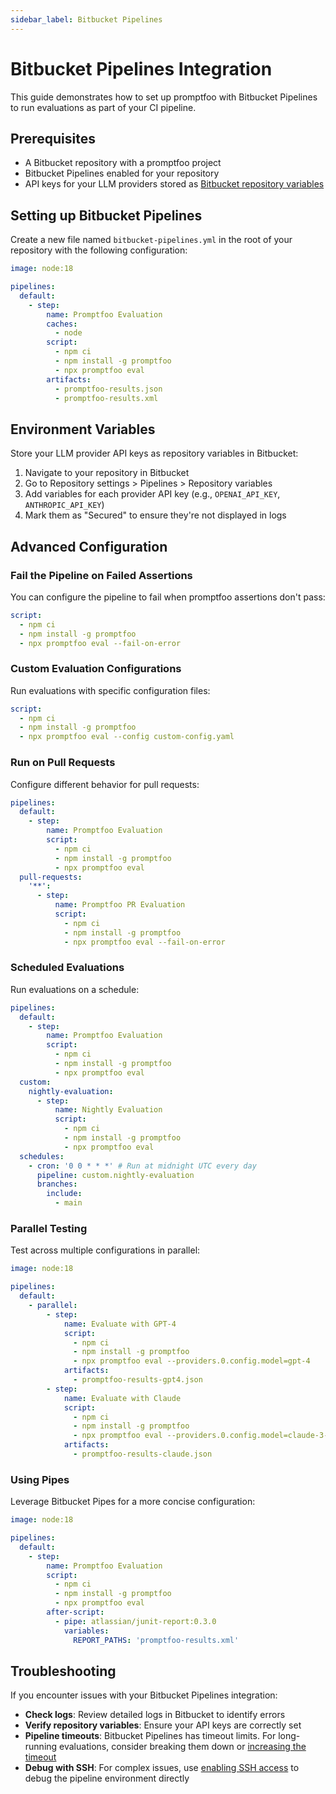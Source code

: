 ```yaml
---
sidebar_label: Bitbucket Pipelines
---
```


# Bitbucket Pipelines Integration

This guide demonstrates how to set up promptfoo with Bitbucket Pipelines to run evaluations as part of your CI pipeline.

## Prerequisites

- A Bitbucket repository with a promptfoo project
- Bitbucket Pipelines enabled for your repository
- API keys for your LLM providers stored as [Bitbucket repository variables](https://support.atlassian.com/bitbucket-cloud/docs/variables-and-secrets/)

## Setting up Bitbucket Pipelines

Create a new file named `bitbucket-pipelines.yml` in the root of your repository with the following configuration:

```yaml
image: node:18

pipelines:
  default:
    - step:
        name: Promptfoo Evaluation
        caches:
          - node
        script:
          - npm ci
          - npm install -g promptfoo
          - npx promptfoo eval
        artifacts:
          - promptfoo-results.json
          - promptfoo-results.xml
```

## Environment Variables

Store your LLM provider API keys as repository variables in Bitbucket:

1. Navigate to your repository in Bitbucket
2. Go to Repository settings > Pipelines > Repository variables
3. Add variables for each provider API key (e.g., `OPENAI_API_KEY`, `ANTHROPIC_API_KEY`)
4. Mark them as "Secured" to ensure they're not displayed in logs

## Advanced Configuration

### Fail the Pipeline on Failed Assertions

You can configure the pipeline to fail when promptfoo assertions don't pass:

```yaml
script:
  - npm ci
  - npm install -g promptfoo
  - npx promptfoo eval --fail-on-error
```

### Custom Evaluation Configurations

Run evaluations with specific configuration files:

```yaml
script:
  - npm ci
  - npm install -g promptfoo
  - npx promptfoo eval --config custom-config.yaml
```

### Run on Pull Requests

Configure different behavior for pull requests:

```yaml
pipelines:
  default:
    - step:
        name: Promptfoo Evaluation
        script:
          - npm ci
          - npm install -g promptfoo
          - npx promptfoo eval
  pull-requests:
    '**':
      - step:
          name: Promptfoo PR Evaluation
          script:
            - npm ci
            - npm install -g promptfoo
            - npx promptfoo eval --fail-on-error
```

### Scheduled Evaluations

Run evaluations on a schedule:

```yaml
pipelines:
  default:
    - step:
        name: Promptfoo Evaluation
        script:
          - npm ci
          - npm install -g promptfoo
          - npx promptfoo eval
  custom:
    nightly-evaluation:
      - step:
          name: Nightly Evaluation
          script:
            - npm ci
            - npm install -g promptfoo
            - npx promptfoo eval
  schedules:
    - cron: '0 0 * * *' # Run at midnight UTC every day
      pipeline: custom.nightly-evaluation
      branches:
        include:
          - main
```

### Parallel Testing

Test across multiple configurations in parallel:

```yaml
image: node:18

pipelines:
  default:
    - parallel:
        - step:
            name: Evaluate with GPT-4
            script:
              - npm ci
              - npm install -g promptfoo
              - npx promptfoo eval --providers.0.config.model=gpt-4
            artifacts:
              - promptfoo-results-gpt4.json
        - step:
            name: Evaluate with Claude
            script:
              - npm ci
              - npm install -g promptfoo
              - npx promptfoo eval --providers.0.config.model=claude-3-opus-20240229
            artifacts:
              - promptfoo-results-claude.json
```

### Using Pipes

Leverage Bitbucket Pipes for a more concise configuration:

```yaml
image: node:18

pipelines:
  default:
    - step:
        name: Promptfoo Evaluation
        script:
          - npm ci
          - npm install -g promptfoo
          - npx promptfoo eval
        after-script:
          - pipe: atlassian/junit-report:0.3.0
            variables:
              REPORT_PATHS: 'promptfoo-results.xml'
```

## Troubleshooting

If you encounter issues with your Bitbucket Pipelines integration:

- **Check logs**: Review detailed logs in Bitbucket to identify errors
- **Verify repository variables**: Ensure your API keys are correctly set
- **Pipeline timeouts**: Bitbucket Pipelines has timeout limits. For long-running evaluations, consider breaking them down or [increasing the timeout](https://support.atlassian.com/bitbucket-cloud/docs/build-timeouts/)
- **Debug with SSH**: For complex issues, use [enabling SSH access](https://support.atlassian.com/bitbucket-cloud/docs/debug-your-pipelines-with-ssh/) to debug the pipeline environment directly
